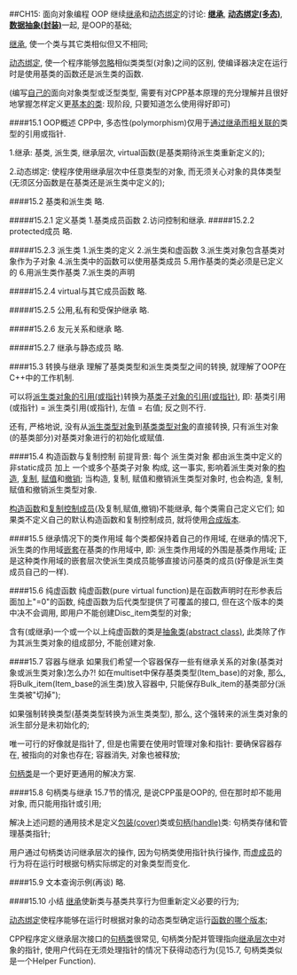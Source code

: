 ##CH15: 面向对象编程 OOP
继续<u>继承</u>和<u>动态绑定</u>的讨论: <strong><u>继承</u></strong>, <strong><u>动态绑定(多态)</u></strong>, <strong><u>数据抽象(封装)</u></strong>一起, 是OOP的基础; 

<u>继承</u>, 使一个类与其它类相似但又不相同;

<u>动态绑定</u>, 使一个程序能够<u>忽略</u>相似类类型(对象)之间的区别, 使编译器决定在运行时是使用基类的函数还是派生类的函数.

(编写<u>自己的</u>面向对象类型或泛型类型, 需要有对CPP基本原理的充分理解并且很好地掌握怎样定义更<u>基本的类</u>: 现阶段, 只要知道怎么使用得好即可)

####15.1 OOP概述
CPP中, 多态性(polymorphism)仅用于<u>通过继承而相关联的</u>类型的引用或指针.

1.继承: 基类, 派生类, 继承层次, virtual函数(是基类期待派生类重新定义的);

2.动态绑定: 使程序使用继承层次中任意类型的对象, 而无须关心对象的具体类型(无须区分函数是在基类还是派生类中定义的);

####15.2 基类和派生类
略.

#####15.2.1 定义基类
1.基类成员函数
2.访问控制和继承.
#####15.2.2 protected成员
略.

#####15.2.3 派生类
1.派生类的定义
2.派生类和虚函数
3.派生类对象包含基类对象作为子对象
4.派生类中的函数可以使用基类成员
5.用作基类的类必须是已定义的
6.用派生类作基类
7.派生类的声明

#####15.2.4 virtual与其它成员函数
略.

#####15.2.5 公用,私有和受保护继承
略.

#####15.2.6 友元关系和继承
略.

#####15.2.7 继承与静态成员
略.

####15.3 转换与继承
理解了基类类型和派生类类型之间的转换, 就理解了OOP在C++中的工作机制.

可以将<u>派生类对象的引用(或指针)</u>转换为<u>基类子对象的引用(或指针)</u>, 即: 基类引用(或指针) = 派生类引用(或指针), 左值 = 右值; 反之则不行.

还有, 严格地说, 没有从<u>派生类型对象</u>到<u>基类类型对象</u>的直接转换, 只有派生对象(的基类部分)对基类对象进行的初始化或赋值.

####15.4 构造函数与复制控制
前提背景: 每个 派生类对象 都由派生类中定义的非static成员 加上 一个或多个基类子对象 构成, 这一事实, 影响着派生类对象的<u>构造</u>, <u>复制</u>, <u>赋值</u>和<u>撤销</u>; 当构造, 复制, 赋值和撤销派生类型对象时, 也会构造, 复制, 赋值和撤销派生类型对象.

<u>构造函数</u>和<u>复制控制成员</u>(及复制,赋值,撤销)不能继承, 每个类需自己定义它们; 如果类不定义自己的默认构造函数和复制控制成员, 就将使用<u>合成版本</u>.

####15.5 继承情况下的类作用域
每个类都保持着自己的作用域, 在继承的情况下, 派生类的作用域<u>嵌套</u>在基类的作用域中, 即: 派生类作用域的外围是基类作用域; 正是这种类作用域的嵌套层次使派生类成员能够直接访问基类的成员(好像是派生类成员自己的一样).

####15.6 纯虚函数
纯虚函数(pure virtual function)是在函数声明时在形参表后面加上"=0"的函数, 纯虚函数为后代类型提供了可覆盖的接口, 但在这个版本的类中决不会调用, 即用户不能创建Disc_item类型的对象;

含有(或继承)一个或一个以上纯虚函数的类是<u>抽象类(abstract class)</u                                                                                                                                                      >, 此类除了作为其派生类对象的组成部分, 不能创建对象.

####15.7 容器与继承
如果我们希望一个容器保存一些有继承关系的对象(基类对象或派生类对象)怎么办?! 如在multiset中保存基类类型(Item_base)的对象, 那么, 将Bulk_item(Item_base的派生类)放入容器中, 只能保存Bulk_item的基类部分(派生类被"切掉");

如果强制转换类型(基类类型转换为派生类类型), 那么, 这个强转来的派生类对象的派生部分是未初始化的;

唯一可行的好像就是指针了, 但是也需要在使用时管理对象和指针: 要确保容器存在, 被指向的对象也存在; 容器消失, 对象也被释放;

<u>句柄类</u>是一个更好更通用的解决方案.

####15.8 句柄类与继承
15.7节的情况, 是说CPP虽是OOP的, 但在那时却不能用对象, 而只能用指针或引用;

解决上述问题的通用技术是定义<u>包装(cover)</u>类或<u>句柄(handle)</u>类: 句柄类存储和管理基类指针;

用户通过句柄类访问继承层次的操作, 因为句柄类使用指针执行操作, 而<u>虚成员</u>的行为将在运行时根据句柄实际绑定的对象类型而变化.

####15.9 文本查询示例(再谈)
略.

####15.10 小结
<u>继承</u>使新类与基类共享行为但重新定义必要的行为;

<u>动态绑定</u>使程序能够在运行时根据对象的动态类型确定运行<u>函数的哪个版本</u>;

CPP程序定义继承层次接口的<u>句柄类</u>很常见, 句柄类分配并管理指向<u>继承层次中</u>对象的指针, 使用户代码在无须处理指针的情况下获得动态行为(见15.7, 句柄类类似是一个Helper Function).


